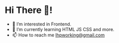 
# Hi There 🙈!
+ 👀 I’m interested in Frontend.
+ 🌱 I’m currently learning HTML JS CSS and more.
+ 📫 How to reach me lhpworking@gmail.com

<!---
lhpworking/lhpworking is a ✨ special ✨ repository because its `README.md` (this file) appears on your GitHub profile.
You can click the Preview link to take a look at your changes.
--->
